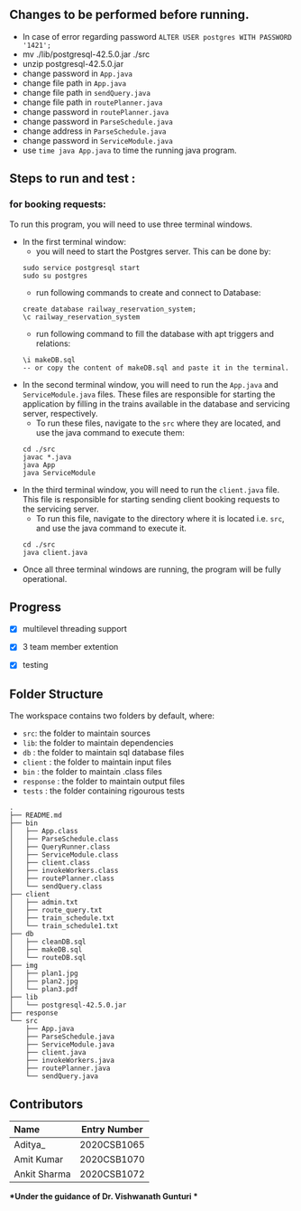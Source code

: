 ## Changes to be performed before running.
- In case of error regarding password ```ALTER USER postgres WITH PASSWORD '1421';```
- mv ./lib/postgresql-42.5.0.jar ./src
- unzip postgresql-42.5.0.jar
- change password in ```App.java```
- change file path in ```App.java```
- change file path in ```sendQuery.java```
- change file path in ```routePlanner.java```
- change password in ```routePlanner.java```
- change password in ```ParseSchedule.java```
- change address in ```ParseSchedule.java```
- change password in ```ServiceModule.java```
- use ```time java App.java``` to time the running java program.

## Steps to run and test :
### for booking requests:
To run this program, you will need to use three terminal windows.

- In the first terminal window:
  - you will need to start the Postgres server. This can be done by:
  ```
  sudo service postgresql start         
  sudo su postgres
  ```
  - run following commands to create and connect to Database:
  ```
  create database railway_reservation_system;
  \c railway_reservation_system
  ```
  - run following command to fill the database with apt triggers and relations:
  ```
  \i makeDB.sql
  -- or copy the content of makeDB.sql and paste it in the terminal.
  ```
- In the second terminal window, you will need to run the `App.java` and `ServiceModule.java` files. These files are responsible for starting the application by filling in the trains available in the database and servicing server, respectively.
  - To run these files, navigate to the `src` where they are located, and use the java command to execute them:
  ```
  cd ./src
  javac *.java  
  java App
  java ServiceModule
  ```
- In the third terminal window, you will need to run the `client.java` file. This file is responsible for starting sending client booking requests to the servicing server. 
  - To run this file, navigate to the directory where it is located i.e. `src`, and use the java command to execute it.
  ```
  cd ./src
  java client.java
  ```
- Once all three terminal windows are running, the program will be fully operational.

## Progress 
- [x] multilevel threading support
- [x] 3 team member extention
- [x] testing


## Folder Structure

The workspace contains two folders by default, where:

- `src`: the folder to maintain sources
- `lib`: the folder to maintain dependencies
- `db` : the folder to maintain sql database files
- `client` : the folder to maintain input files 
- `bin` : the folder to maintain .class files
- `response` : the folder to maintain output files 
- `tests` : the folder containing rigourous tests
```
.
├── README.md
├── bin
│   ├── App.class
│   ├── ParseSchedule.class
│   ├── QueryRunner.class
│   ├── ServiceModule.class
│   ├── client.class
│   ├── invokeWorkers.class
│   ├── routePlanner.class
│   └── sendQuery.class
├── client
│   ├── admin.txt
│   ├── route_query.txt
│   ├── train_schedule.txt
│   └── train_schedule1.txt
├── db
│   ├── cleanDB.sql
│   ├── makeDB.sql
│   └── routeDB.sql
├── img
│   ├── plan1.jpg
│   ├── plan2.jpg
│   └── plan3.pdf
├── lib
│   └── postgresql-42.5.0.jar
├── response
└── src
    ├── App.java
    ├── ParseSchedule.java
    ├── ServiceModule.java
    ├── client.java
    ├── invokeWorkers.java
    ├── routePlanner.java
    └── sendQuery.java
```
## Contributors  
| **Name**      | **Entry Number** | 
| :---        |    :----:   |  
| Aditya_      | 2020CSB1065      | 
| Amit Kumar   | 2020CSB1070        | 
| Ankit Sharma      | 2020CSB1072       |


<b>*Under the guidance of Dr. Vishwanath Gunturi *</b>



